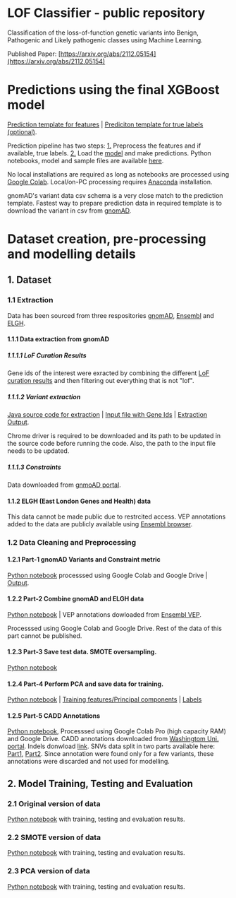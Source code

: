 # LOF Classifier - public repository
Classification of the loss-of-function genetic variants into Benign, Pathogenic and Likely pathogenic classes using Machine Learning.

Published Paper: [https://arxiv.org/abs/2112.05154](https://arxiv.org/abs/2112.05154)


# Predictions using the final XGBoost model
[Prediction template for features](https://drive.google.com/file/d/1zJHIA_zAdgbdzRv8iB5GbU7pBynJH4Hk/view?usp=sharing) | [Prediciton template for true labels (optional)](https://drive.google.com/file/d/1JBPjCurjDPYHGHdf161gnwgNNauCPrbk/view?usp=sharing).


Prediction pipeline has two steps: [1.](https://github.com/abhinavjainn/genomics-lof-classifier-public/blob/main/prediction-using-trained-model/lof_prediction_preprocessing.ipynb) Preprocess the features and if available, true labels. [2.](https://github.com/abhinavjainn/genomics-lof-classifier-public/blob/main/prediction-using-trained-model/lof_prediction_xgb.ipynb) Load the [model](https://github.com/abhinavjainn/genomics-lof-classifier-public/blob/main/prediction-using-trained-model/model_xgb_full.pkl) and make predictions. Python notebooks, model and sample files are available [here](https://github.com/abhinavjainn/genomics-lof-classifier-public/tree/main/prediction-using-trained-model).

No local installations are required as long as notebooks are processed using [Google Colab](https://colab.research.google.com/). Local/on-PC processing requires [Anaconda](https://www.anaconda.com/products/individual) installation.

gnomAD's variant data csv schema is a very close match to the prediction template. Fastest way to prepare prediction data in required template is to download the variant in csv from [gnomAD](https://gnomad.broadinstitute.org/). 

# Dataset creation, pre-processing and modelling details

## 1. Dataset

### 1.1 Extraction

Data has been sourced from three respositories [gnomAD](https://gnomad.broadinstitute.org/), [Ensembl](https://www.ensembl.org/) and [ELGH](https://www.genesandhealth.org/).

#### 1.1.1 Data extraction from gnomAD

##### 1.1.1.1 LoF Curation Results
Gene ids of the interest were exracted by combining the different [LoF curation results](https://gnomad.broadinstitute.org/downloads) and then filtering out everything that is not "lof".

##### 1.1.1.2 Variant extraction
[Java source code for extraction](https://github.com/abhinavjainn/genomics-lof-classifier-public/blob/main/gnomad-var-extraction/src/test/java/gnomad/ExtractVariants.java) | [Input file with Gene Ids](https://github.com/abhinavjainn/genomics-lof-classifier-public/tree/main/gnomad-var-extraction/Input) | [Extraction Output](https://drive.google.com/file/d/1I-UJEMG9mfN8uDdEW7ModST08XzKhr5l/view?usp=sharing). 

Chrome driver is required to be downloaded and its path to be updated in the source code before running the code. Also, the path to the input file needs to be updated. 


##### 1.1.1.3 Constraints
Data downloaded from [gnmoAD portal](https://gnomad-public-us-east-1.s3.amazonaws.com/release/2.1.1/constraint/gnomad.v2.1.1.lof_metrics.by_transcript.txt.bgz).

#### 1.1.2 ELGH (East London Genes and Health) data
This data cannot be made public due to restrcited access. VEP annotations added to the data are publicly available using [Ensembl browser](https://www.ensembl.org/Tools/VEP).

### 1.2 Data Cleaning and Preprocessing

#### 1.2.1 Part-1 gnomAD Variants and Constraint metric
[Python notebook](https://github.com/abhinavjainn/genomics-lof-classifier-public/tree/main/pre-processing) processsed using Google Colab and Google Drive | [Output](https://drive.google.com/file/d/1cVzB7YJRDjEwNoiE3KUMYLBXnM2MC2cu/view?usp=sharing).

#### 1.2.2 Part-2 Combine gnomAD and ELGH data
[Python notebook](https://github.com/abhinavjainn/genomics-lof-classifier-public/tree/main/pre-processing) | VEP annotations dowloaded from [Ensembl VEP](https://drive.google.com/file/d/1FDlkUqxFhF8P_TbbyQlK8s8hA3VkWWjy/view?usp=sharing). 

Processsed using Google Colab and Google Drive. Rest of the data of this part cannot be published.

#### 1.2.3 Part-3 Save test data. SMOTE oversampling.
[Python notebook](https://github.com/abhinavjainn/genomics-lof-classifier-public/tree/main/pre-processing)

#### 1.2.4 Part-4 Perform PCA and save data for training.
[Python notebook](https://github.com/abhinavjainn/genomics-lof-classifier-public/tree/main/pre-processing) |
[Training features/Principal components](https://drive.google.com/file/d/1-3nHk_qIOyUEUntlAM4dhxvjLFzRDShM/view?usp=sharing) |
[Labels](https://drive.google.com/file/d/1--WbOIeLzNkpKEhboXJAsh7ARBzwWBQp/view?usp=sharing) 


#### 1.2.5 Part-5 CADD Annotations
[Python notebook](https://github.com/abhinavjainn/genomics-lof-classifier-public/tree/main/pre-processing),
Processsed using Google Colab Pro (high capacity RAM) and Google Drive.
CADD annotations downloaded from [Washingtom Uni. portal](https://cadd.gs.washington.edu/download). Indels donwload [link](https://kircherlab.bihealth.org/download/CADD/v1.6/GRCh37/gnomad.genomes.r2.1.1.indel.tsv.gz). SNVs data split in two parts available here: [Part1](https://drive.google.com/file/d/1uxVQQR2IOwZSg9gqzCsbe5lsOiLkue3k/view?usp=sharing), [Part2](https://drive.google.com/file/d/1Y8ZMeJIUotMn6BF_AXTeCyOmVRSPvc0p/view?usp=sharing).
Since annotation were found only for a few variants, these annotations were discarded and not used for modelling.

## 2. Model Training, Testing and Evaluation

### 2.1 Original version of data
[Python notebook](https://github.com/abhinavjainn/genomics-lof-classifier-public/tree/main/model-training-testing-evaluation) with training, testing and evaluation results.

### 2.2 SMOTE version of data
[Python notebook](https://github.com/abhinavjainn/genomics-lof-classifier-public/tree/main/model-training-testing-evaluation) with training, testing and evaluation results.

### 2.3 PCA version of data
[Python notebook](https://github.com/abhinavjainn/genomics-lof-classifier-public/tree/main/model-training-testing-evaluation) with training, testing and evaluation results.
